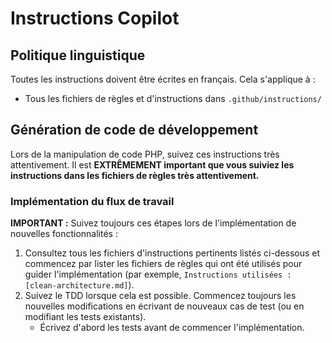 # Instructions Copilot

## Politique linguistique
Toutes les instructions doivent être écrites en français. Cela s'applique à :
- Tous les fichiers de règles et d'instructions dans `.github/instructions/`

## Génération de code de développement
Lors de la manipulation de code PHP, suivez ces instructions très attentivement.
Il est **EXTRÊMEMENT important que vous suiviez les instructions dans les fichiers de règles très attentivement.**

### Implémentation du flux de travail
**IMPORTANT :** Suivez toujours ces étapes lors de l'implémentation de nouvelles fonctionnalités :
1. Consultez tous les fichiers d'instructions pertinents listés ci-dessous et commencez par lister les fichiers de règles qui ont été utilisés pour guider l'implémentation (par exemple, `Instructions utilisées : [clean-architecture.md]`).
2. Suivez le TDD lorsque cela est possible. Commencez toujours les nouvelles modifications en écrivant de nouveaux cas de test (ou en modifiant les tests existants).
    - Écrivez d'abord les tests avant de commencer l'implémentation.
